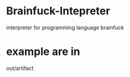 # Brainfuck-Intepreter
interpreter for programming language brainfuck

# example are in
out/artifact
